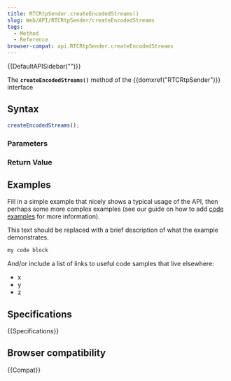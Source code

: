 ```yaml
---
title: RTCRtpSender.createEncodedStreams()
slug: Web/API/RTCRtpSender/createEncodedStreams
tags:
  - Method
  - Reference
browser-compat: api.RTCRtpSender.createEncodedStreams
---
```

{{DefaultAPISidebar("")}}

The **`createEncodedStreams()`** method of the {{domxref("RTCRtpSender")}} interface 

## Syntax

```js
createEncodedStreams();
```

### Parameters



### Return Value



## Examples

Fill in a simple example that nicely shows a typical usage of the API, then perhaps some more complex examples (see our guide on how to add [code examples](/en-US/docs/MDN/Contribute/Structures/Code_examples) for more information).

This text should be replaced with a brief description of what the example demonstrates.

```js
my code block
```

And/or include a list of links to useful code samples that live elsewhere:

*   x
*   y
*   z

## Specifications

{{Specifications}}

## Browser compatibility

{{Compat}}


